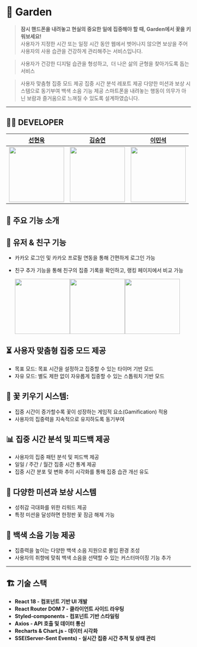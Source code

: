 # 🌱 Garden

> **잠시 핸드폰을 내려놓고 현실의 중요한 일에 집중해야 할 때, Garden에서 꽃을 키워보세요!**  
> 사용자가 지정한 시간 또는 일정 시간 동안 웹에서 벗어나지 않으면 보상을 주어  
> 사용자의 사용 습관을 건강하게 관리해주는 서비스입니다.

> 사용자가 건강한 디지털 습관을 형성하고, 
> 더 나은 삶의 균형을 찾아가도록 돕는 서비스

> 사용자 맞춤형 집중 모드 제공
> 집중 시간 분석 레포트 제공
> 다양한 미션과 보상 시스템으로 동기부여
> 백색 소음 기능 제공
> 스마트폰을 내려놓는 행동이 의무가 아닌 보람과 즐거움으로 느껴질 수 있도록 설계하였습니다.

---

## 🤼‍♀️ DEVELOPER

| [선현욱](https://github.com/SHW012)                     | [김승연](https://github.com/bleuxsy)                     | [이민석](https://github.com/lazycomuter)                     |
| ------------------------------------------------------- | -------------------------------------------------------- | ------------------------------------------------------------ |
| <img width="150px" src="https://github.com/SHW012.png"> | <img width="150px" src="https://github.com/bleuxsy.png"> | <img width="150px" src="https://github.com/lazycomuter.png"> |

## 🌟 주요 기능 소개

## 👤 유저 & 친구 기능

- 카카오 로그인 및 카카오 프로필 연동을 통해 간편하게 로그인 가능
- 친구 추가 기능을 통해 친구의 집중 기록을 확인하고, 랭킹 페이지에서 비교 가능

  
  <img width="150px" src="https://private-user-images.githubusercontent.com/169862596/413254331-35e47c4b-9989-476e-9c5c-5d146a96b84f.png?jwt=eyJhbGciOiJIUzI1NiIsInR5cCI6IkpXVCJ9.eyJpc3MiOiJnaXRodWIuY29tIiwiYXVkIjoicmF3LmdpdGh1YnVzZXJjb250ZW50LmNvbSIsImtleSI6ImtleTUiLCJleHAiOjE3Mzk1MjY5NDksIm5iZiI6MTczOTUyNjY0OSwicGF0aCI6Ii8xNjk4NjI1OTYvNDEzMjU0MzMxLTM1ZTQ3YzRiLTk5ODktNDc2ZS05YzVjLTVkMTQ2YTk2Yjg0Zi5wbmc_WC1BbXotQWxnb3JpdGhtPUFXUzQtSE1BQy1TSEEyNTYmWC1BbXotQ3JlZGVudGlhbD1BS0lBVkNPRFlMU0E1M1BRSzRaQSUyRjIwMjUwMjE0JTJGdXMtZWFzdC0xJTJGczMlMkZhd3M0X3JlcXVlc3QmWC1BbXotRGF0ZT0yMDI1MDIxNFQwOTUwNDlaJlgtQW16LUV4cGlyZXM9MzAwJlgtQW16LVNpZ25hdHVyZT0wZjdjZjA3NWY1YmYzYmY1YjQ0OTQ0MjQ5YmIwZTc2NDhkYzNkZmVlZjc2Y2IxNGU3NDJiOGI1ZjM3ZjM2YzNkJlgtQW16LVNpZ25lZEhlYWRlcnM9aG9zdCJ9.JGu6rrsQxd10en6aSeIl6zOQ5nlgko9202s_xWXx65g"><img width="150px" src="https://private-user-images.githubusercontent.com/169862596/413254339-8baca60e-3056-4793-adbc-53a1770ff4a0.png?jwt=eyJhbGciOiJIUzI1NiIsInR5cCI6IkpXVCJ9.eyJpc3MiOiJnaXRodWIuY29tIiwiYXVkIjoicmF3LmdpdGh1YnVzZXJjb250ZW50LmNvbSIsImtleSI6ImtleTUiLCJleHAiOjE3Mzk1MjY2OTYsIm5iZiI6MTczOTUyNjM5NiwicGF0aCI6Ii8xNjk4NjI1OTYvNDEzMjU0MzM5LThiYWNhNjBlLTMwNTYtNDc5My1hZGJjLTUzYTE3NzBmZjRhMC5wbmc_WC1BbXotQWxnb3JpdGhtPUFXUzQtSE1BQy1TSEEyNTYmWC1BbXotQ3JlZGVudGlhbD1BS0lBVkNPRFlMU0E1M1BRSzRaQSUyRjIwMjUwMjE0JTJGdXMtZWFzdC0xJTJGczMlMkZhd3M0X3JlcXVlc3QmWC1BbXotRGF0ZT0yMDI1MDIxNFQwOTQ2MzZaJlgtQW16LUV4cGlyZXM9MzAwJlgtQW16LVNpZ25hdHVyZT05MzZhODA5Zjk4NjkxZjIwMjk3ZGUwZTkyY2IxNGU0NGE3YTNiZjVhMjFjMzNjMjM2NDNmNTk2ODIxOWVmNTEzJlgtQW16LVNpZ25lZEhlYWRlcnM9aG9zdCJ9.6M9yAOYqk6PoP2GrZaF_-U8tUsKacfJAqHcCK2Nmwrc"><img width="150px" src="https://private-user-images.githubusercontent.com/169862596/413254335-52d209ad-7c96-421f-9d65-e086ef206eb2.png?jwt=eyJhbGciOiJIUzI1NiIsInR5cCI6IkpXVCJ9.eyJpc3MiOiJnaXRodWIuY29tIiwiYXVkIjoicmF3LmdpdGh1YnVzZXJjb250ZW50LmNvbSIsImtleSI6ImtleTUiLCJleHAiOjE3Mzk1MjY2OTYsIm5iZiI6MTczOTUyNjM5NiwicGF0aCI6Ii8xNjk4NjI1OTYvNDEzMjU0MzM1LTUyZDIwOWFkLTdjOTYtNDIxZi05ZDY1LWUwODZlZjIwNmViMi5wbmc_WC1BbXotQWxnb3JpdGhtPUFXUzQtSE1BQy1TSEEyNTYmWC1BbXotQ3JlZGVudGlhbD1BS0lBVkNPRFlMU0E1M1BRSzRaQSUyRjIwMjUwMjE0JTJGdXMtZWFzdC0xJTJGczMlMkZhd3M0X3JlcXVlc3QmWC1BbXotRGF0ZT0yMDI1MDIxNFQwOTQ2MzZaJlgtQW16LUV4cGlyZXM9MzAwJlgtQW16LVNpZ25hdHVyZT04OGUyZjBiMWY5NTBjMjU5ZWI5Y2NjZDg1NmJlMTIwNWRkYTU0NzUwM2Q4MjdiMzVhMWQwMzkyYWNkZjhiN2NiJlgtQW16LVNpZ25lZEhlYWRlcnM9aG9zdCJ9.zvrnrg0cmBbvH5gVJm3U-LrJ3UkjMCO7JYmTvZevMNw">

## ⏳ 사용자 맞춤형 집중 모드 제공

- 목표 모드: 목표 시간을 설정하고 집중할 수 있는 타이머 기반 모드
- 자유 모드: 별도 제한 없이 자유롭게 집중할 수 있는 스톱워치 기반 모드

## 🌸 꽃 키우기 시스템:

- 집중 시간이 증가할수록 꽃이 성장하는 게임적 요소(Gamification) 적용
- 사용자의 집중력을 지속적으로 유지하도록 동기부여

## 📊 집중 시간 분석 및 피드백 제공

- 사용자의 집중 패턴 분석 및 피드백 제공
- 일일 / 주간 / 월간 집중 시간 통계 제공
- 집중 시간 분포 및 변화 추이 시각화를 통해 집중 습관 개선 유도

## 🎯 다양한 미션과 보상 시스템

- 성취감 극대화를 위한 리워드 제공
- 특정 미션을 달성하면 한정판 꽃 잠금 해제 가능

## 🎵 백색 소음 기능 제공

- 집중력을 높이는 다양한 백색 소음 지원으로 몰입 환경 조성
- 사용자의 취향에 맞춰 백색 소음을 선택할 수 있는 커스터마이징 기능 추가

---

## 🏗️ 기술 스택

- **React 18 - 컴포넌트 기반 UI 개발**
- **React Router DOM 7 - 클라이언트 사이드 라우팅**
- **Styled-components - 컴포넌트 기반 스타일링**
- **Axios - API 호출 및 데이터 통신**
- **Recharts & Chart.js - 데이터 시각화**
- **SSE(Server-Sent Events) - 실시간 집중 시간 추적 및 상태 관리**
